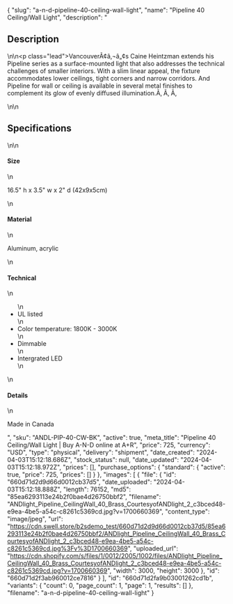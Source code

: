 {
  "slug": "a-n-d-pipeline-40-ceiling-wall-light",
  "name": "Pipeline 40 Ceiling/Wall Light",
  "description": "<h2>Description</h2>\n<!-- split -->\n<p class=\"lead\">VancouverÃ¢â‚¬â„¢s Caine Heintzman extends his Pipeline series as a surface-mounted light that also addresses the technical challenges of smaller interiors. With a slim linear appeal, the fixture accommodates lower ceilings, tight corners and narrow corridors. And Pipeline for wall or ceiling is available in several metal finishes to complement its glow of evenly diffused illumination.Ã‚ Ã‚ Ã‚</p>\n<!-- split -->\n<h2>Specifications</h2>\n<!-- split -->\n<h4>Size</h4>\n<p>16.5\" h x 3.5\" w x 2\" d (42x9x5cm)</p>\n<h4>Material</h4>\n<p>Aluminum, acrylic</p>\n<h4>Technical</h4>\n<ul>\n<li>UL listed</li>\n<li>Color temperature: 1800K - 3000K</li>\n<li>Dimmable</li>\n<li>Intergrated LED</li>\n</ul>\n<h4>Details</h4>\n<p>Made in Canada</p>",
  "sku": "ANDL-PIP-40-CW-BK",
  "active": true,
  "meta_title": "Pipeline 40 Ceiling/Wall Light | Buy A-N-D online at A+R",
  "price": 725,
  "currency": "USD",
  "type": "physical",
  "delivery": "shipment",
  "date_created": "2024-04-03T15:12:18.686Z",
  "stock_status": null,
  "date_updated": "2024-04-03T15:12:18.972Z",
  "prices": [],
  "purchase_options": {
    "standard": {
      "active": true,
      "price": 725,
      "prices": []
    }
  },
  "images": [
    {
      "file": {
        "id": "660d71d2d9d66d0012cb37d5",
        "date_uploaded": "2024-04-03T15:12:18.888Z",
        "length": 76152,
        "md5": "85ea6293113e24b2f0bae4d26750bbf2",
        "filename": "ANDlight_Pipeline_CeilingWall_40_Brass_CourtesyofANDlight_2_c3bced48-e9ea-4be5-a54c-c8261c5369cd.jpg?v=1700660369",
        "content_type": "image/jpeg",
        "url": "https://cdn.swell.store/b2sdemo_test/660d71d2d9d66d0012cb37d5/85ea6293113e24b2f0bae4d26750bbf2/ANDlight_Pipeline_CeilingWall_40_Brass_CourtesyofANDlight_2_c3bced48-e9ea-4be5-a54c-c8261c5369cd.jpg%3Fv%3D1700660369",
        "uploaded_url": "https://cdn.shopify.com/s/files/1/0012/2005/1002/files/ANDlight_Pipeline_CeilingWall_40_Brass_CourtesyofANDlight_2_c3bced48-e9ea-4be5-a54c-c8261c5369cd.jpg?v=1700660369",
        "width": 3000,
        "height": 3000
      },
      "id": "660d71d2f3ab960012ce7816"
    }
  ],
  "id": "660d71d2fa9b03001262cd1b",
  "variants": {
    "count": 0,
    "page_count": 1,
    "page": 1,
    "results": []
  },
  "filename": "a-n-d-pipeline-40-ceiling-wall-light"
}